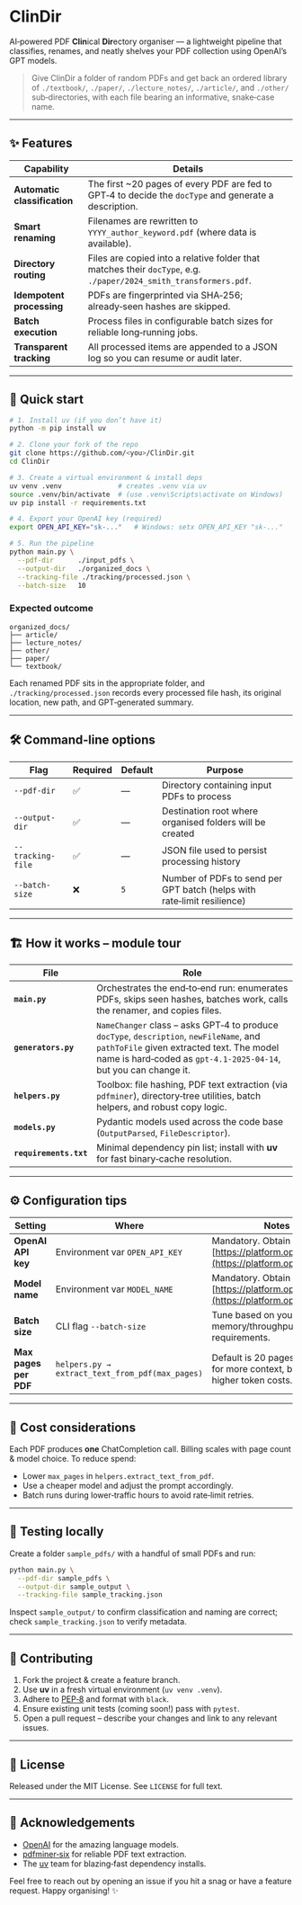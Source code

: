 # ClinDir

AI‑powered PDF **Clin**ical **Dir**ectory organiser ― a lightweight pipeline that classifies, renames, and neatly shelves your PDF collection using OpenAI’s GPT models.

> Give ClinDir a folder of random PDFs and get back an ordered library of `./textbook/`, `./paper/`, `./lecture_notes/`, `./article/`, and `./other/` sub‑directories, with each file bearing an informative, snake‑case name.

---

## ✨ Features

| Capability                   | Details                                                                                                           |
| ---------------------------- | ----------------------------------------------------------------------------------------------------------------- |
| **Automatic classification** | The first \~20 pages of every PDF are fed to GPT‑4 to decide the `docType` and generate a description.            |
| **Smart renaming**           | Filenames are rewritten to `YYYY_author_keyword.pdf` (where data is available).                                   |
| **Directory routing**        | Files are copied into a relative folder that matches their `docType`, e.g. `./paper/2024_smith_transformers.pdf`. |
| **Idempotent processing**    | PDFs are fingerprinted via SHA‑256; already‑seen hashes are skipped.                                              |
| **Batch execution**          | Process files in configurable batch sizes for reliable long‑running jobs.                                         |
| **Transparent tracking**     | All processed items are appended to a JSON log so you can resume or audit later.                                  |

---

## 🚀 Quick start

```bash
# 1. Install uv (if you don’t have it)
python -m pip install uv

# 2. Clone your fork of the repo
git clone https://github.com/<you>/ClinDir.git
cd ClinDir

# 3. Create a virtual environment & install deps
uv venv .venv              # creates .venv via uv
source .venv/bin/activate  # (use .venv\Scripts\activate on Windows)
uv pip install -r requirements.txt

# 4. Export your OpenAI key (required)
export OPEN_API_KEY="sk‑..."   # Windows: setx OPEN_API_KEY "sk‑..."

# 5. Run the pipeline
python main.py \
  --pdf-dir      ./input_pdfs \
  --output-dir   ./organized_docs \
  --tracking-file ./tracking/processed.json \
  --batch-size   10
```

### Expected outcome

```
organized_docs/
├── article/
├── lecture_notes/
├── other/
├── paper/
└── textbook/
```

Each renamed PDF sits in the appropriate folder, and `./tracking/processed.json` records every processed file hash, its original location, new path, and GPT‑generated summary.

---

## 🛠️ Command‑line options

| Flag              | Required | Default | Purpose                                                                 |
| ----------------- | -------- | ------- | ----------------------------------------------------------------------- |
| `--pdf-dir`       | ✅        | —       | Directory containing input PDFs to process                              |
| `--output-dir`    | ✅        | —       | Destination root where organised folders will be created                |
| `--tracking-file` | ✅        | —       | JSON file used to persist processing history                            |
| `--batch-size`    | ❌        | `5`     | Number of PDFs to send per GPT batch (helps with rate‑limit resilience) |

---

## 🏗️ How it works – module tour

| File                   | Role                                                                                                                                                                                                     |
| ---------------------- | -------------------------------------------------------------------------------------------------------------------------------------------------------------------------------------------------------- |
| **`main.py`**          | Orchestrates the end‑to‑end run: enumerates PDFs, skips seen hashes, batches work, calls the renamer, and copies files.                                                                                  |
| **`generators.py`**    | `NameChanger` class – asks GPT‑4 to produce `docType`, `description`, `newFileName`, and `pathToFile` given extracted text. The model name is hard‑coded as `gpt-4.1-2025-04-14`, but you can change it. |
| **`helpers.py`**       | Toolbox: file hashing, PDF text extraction (via `pdfminer`), directory‑tree utilities, batch helpers, and robust copy logic.                                                                             |
| **`models.py`**        | Pydantic models used across the code base (`OutputParsed`, `FileDescriptor`).                                                                                                                            |
| **`requirements.txt`** | Minimal dependency pin list; install with **uv** for fast binary‑cache resolution.                                                                                                                       |

---

## ⚙️ Configuration tips

| Setting               | Where                                           | Notes                                                                                |
| --------------------- | ----------------------------------------------- | ------------------------------------------------------------------------------------ |
| **OpenAI API key**    | Environment var `OPEN_API_KEY`                  | Mandatory. Obtain from [https://platform.openai.com/](https://platform.openai.com/). |
| **Model name**        | Environment var `MODEL_NAME`                    | Mandatory. Obtain from [https://platform.openai.com/](https://platform.openai.com/).                                         |
| **Batch size**        | CLI flag `--batch-size`                         | Tune based on your memory/throughput requirements.                                   |
| **Max pages per PDF** | `helpers.py → extract_text_from_pdf(max_pages)` | Default is 20 pages – increase for more context, but expect higher token costs.      |

---

## 💸 Cost considerations

Each PDF produces **one** ChatCompletion call. Billing scales with page count & model choice. To reduce spend:

* Lower `max_pages` in `helpers.extract_text_from_pdf`.
* Use a cheaper model and adjust the prompt accordingly.
* Batch runs during lower‑traffic hours to avoid rate‑limit retries.

---

## 🧪 Testing locally

Create a folder `sample_pdfs/` with a handful of small PDFs and run:

```bash
python main.py \
  --pdf-dir sample_pdfs \
  --output-dir sample_output \
  --tracking-file sample_tracking.json
```

Inspect `sample_output/` to confirm classification and naming are correct; check `sample_tracking.json` to verify metadata.

---

## 🤝 Contributing

1. Fork the project & create a feature branch.
2. Use **uv** in a fresh virtual environment (`uv venv .venv`).
3. Adhere to [PEP‑8](https://peps.python.org/pep-0008/) and format with `black`.
4. Ensure existing unit tests (coming soon!) pass with `pytest`.
5. Open a pull request – describe your changes and link to any relevant issues.

---

## 📜 License

Released under the MIT License. See `LICENSE` for full text.

---

## 🙏 Acknowledgements

* [OpenAI](https://openai.com/) for the amazing language models.
* [pdfminer‑six](https://github.com/pdfminer/pdfminer.six) for reliable PDF text extraction.
* The [uv](https://github.com/astral-sh/uv) team for blazing‑fast dependency installs.

Feel free to reach out by opening an issue if you hit a snag or have a feature request. Happy organising! ✨
